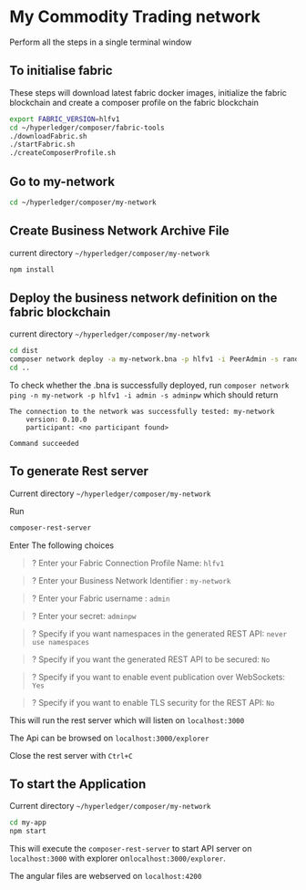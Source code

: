 # My Commodity Trading network

Perform all the steps in a single terminal window

## To initialise fabric
These steps will download latest fabric docker images, initialize the fabric blockchain and create a composer profile on the fabric blockchain
```sh
export FABRIC_VERSION=hlfv1
cd ~/hyperledger/composer/fabric-tools
./downloadFabric.sh
./startFabric.sh
./createComposerProfile.sh
```

## Go to my-network
```sh
cd ~/hyperledger/composer/my-network
```

## Create Business Network Archive File
current directory `~/hyperledger/composer/my-network`
```sh
npm install
```

## Deploy the business network definition on the fabric blockchain
current directory `~/hyperledger/composer/my-network`
```sh
cd dist
composer network deploy -a my-network.bna -p hlfv1 -i PeerAdmin -s randomString
cd ..
```

To check whether the .bna is successfully deployed, run
`composer network ping -n my-network -p hlfv1 -i admin -s adminpw`
which should return
```
The connection to the network was successfully tested: my-network
    version: 0.10.0
    participant: <no participant found>

Command succeeded
```
## To generate Rest server
Current directory `~/hyperledger/composer/my-network` 

Run
```sh
composer-rest-server
```
Enter The following choices
>? Enter your Fabric Connection Profile Name: `hlfv1`

>? Enter your Business Network Identifier : `my-network`

>? Enter your Fabric username : `admin`

>? Enter your secret: `adminpw`

>? Specify if you want namespaces in the generated REST API: `never use namespaces`

>? Specify if you want the generated REST API to be secured: `No`

>? Specify if you want to enable event publication over WebSockets: `Yes`

>? Specify if you want to enable TLS security for the REST API: `No`


This will run the rest server which will listen on `localhost:3000`

The Api can be browsed on `localhost:3000/explorer`

Close the rest server with `Ctrl+C`


## To start the Application

Current directory `~/hyperledger/composer/my-network`

```sh
cd my-app
npm start
```

This will execute the `composer-rest-server` to start API server on `localhost:3000` with explorer on`localhost:3000/explorer`.

The angular files are webserved on `localhost:4200`
